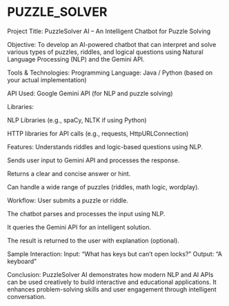 # PUZZLE_SOLVER
Project Title:
PuzzleSolver AI – An Intelligent Chatbot for Puzzle Solving

Objective:
To develop an AI-powered chatbot that can interpret and solve various types of puzzles, riddles, and logical questions using Natural Language Processing (NLP) and the Gemini API.

Tools & Technologies:
Programming Language: Java / Python (based on your actual implementation)

API Used: Google Gemini API (for NLP and puzzle solving)

Libraries:

NLP Libraries (e.g., spaCy, NLTK if using Python)

HTTP libraries for API calls (e.g., requests, HttpURLConnection)

Features:
Understands riddles and logic-based questions using NLP.

Sends user input to Gemini API and processes the response.

Returns a clear and concise answer or hint.

Can handle a wide range of puzzles (riddles, math logic, wordplay).

Workflow:
User submits a puzzle or riddle.

The chatbot parses and processes the input using NLP.

It queries the Gemini API for an intelligent solution.

The result is returned to the user with explanation (optional).

Sample Interaction:
Input: “What has keys but can’t open locks?”
Output: “A keyboard”

Conclusion:
PuzzleSolver AI demonstrates how modern NLP and AI APIs can be used creatively to build interactive and educational applications. It enhances problem-solving skills and user engagement through intelligent conversation.

